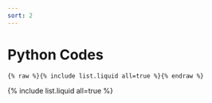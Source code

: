 ```yaml
---
sort: 2
---
```

# Python Codes
```
{% raw %}{% include list.liquid all=true %}{% endraw %}

```

{% include list.liquid all=true %}

